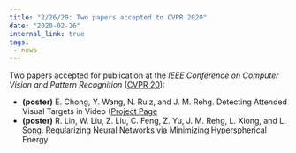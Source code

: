 ```yaml
---
title: "2/26/20: Two papers accepted to CVPR 2020"
date: "2020-02-26"
internal_link: true
tags:
 - news
---
```

Two papers accepted for publication at the *IEEE Conference on Computer Vision and Pattern Recognition* ([CVPR 20](http://cvpr2020.thecvf.com/)):
* **(poster)** E. Chong, Y. Wang, N. Ruiz, and J. M. Rehg. Detecting Attended Visual Targets in Video ([Project Page](https://github.com/ejcgt/attention-target-detection)
* **(poster)** R. Lin, W. Liu, Z. Liu, C. Feng, Z. Yu, J. M. Rehg, L. Xiong, and L. Song. Regularizing Neural Networks via Minimizing Hyperspherical Energy 
